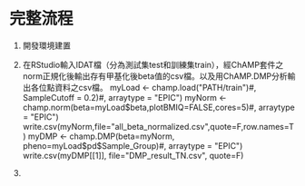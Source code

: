 # 完整流程
1. 開發環境建置
2. 在RStudio輸入IDAT檔（分為測試集test和訓練集train），經ChAMP套件之norm正規化後輸出存有甲基化後beta值的csv檔。以及用ChAMP.DMP分析輸出各位點資料之csv檔。
myLoad <- champ.load("PATH/train")#, SampleCutoff = 0.2)#, arraytype = "EPIC")
myNorm <- champ.norm(beta=myLoad$beta,plotBMIQ=FALSE,cores=5)#, arraytype = "EPIC")
write.csv(myNorm,file="all_beta_normalized.csv",quote=F,row.names=T)
myDMP <- champ.DMP(beta=myNorm, pheno=myLoad$pd$Sample_Group)#, arraytype = "EPIC")
write.csv(myDMP[[1]], file="DMP_result_TN.csv", quote=F)

3. 
